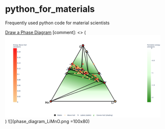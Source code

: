 # python_for_materials
Frequently used python code for material scientists

[Draw a Phase Diagram](phase_diagram.py)
[comment]: <> (![alt text](phase_diagram_LiMnO.png "Phase Diagram"))
![](phase_diagram_LiMnO.png =100x80)



